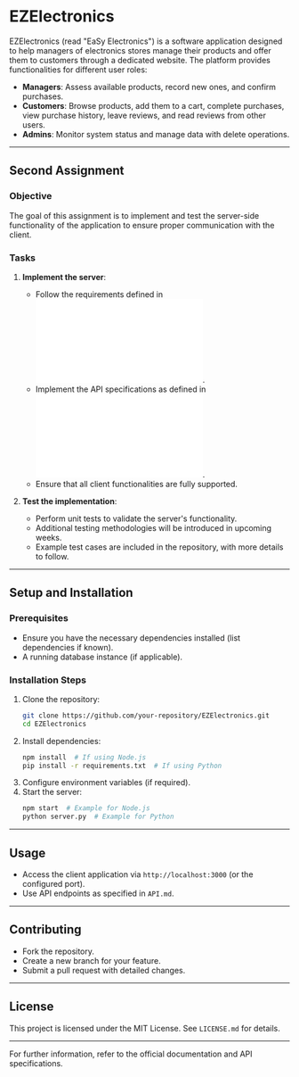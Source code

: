 # EZElectronics

EZElectronics (read "EaSy Electronics") is a software application designed to help managers of electronics stores manage their products and offer them to customers through a dedicated website. The platform provides functionalities for different user roles:

- **Managers**: Assess available products, record new ones, and confirm purchases.
- **Customers**: Browse products, add them to a cart, complete purchases, view purchase history, leave reviews, and read reviews from other users.
- **Admins**: Monitor system status and manage data with delete operations.

---

## Second Assignment

### Objective
The goal of this assignment is to implement and test the server-side functionality of the application to ensure proper communication with the client.

### Tasks
1. **Implement the server**:
   - Follow the requirements defined in ![OfficialRequirementsDocumentV2.md](./OfficialRequirementsDocumentV2.md).
   - Implement the API specifications as defined in ![API.md](./API.md).
   - Ensure that all client functionalities are fully supported.

2. **Test the implementation**:
   - Perform unit tests to validate the server's functionality.
   - Additional testing methodologies will be introduced in upcoming weeks.
   - Example test cases are included in the repository, with more details to follow.

---

## Setup and Installation

### Prerequisites
- Ensure you have the necessary dependencies installed (list dependencies if known).
- A running database instance (if applicable).

### Installation Steps
1. Clone the repository:
   ```sh
   git clone https://github.com/your-repository/EZElectronics.git
   cd EZElectronics
   ```
2. Install dependencies:
   ```sh
   npm install  # If using Node.js
   pip install -r requirements.txt  # If using Python
   ```
3. Configure environment variables (if required).
4. Start the server:
   ```sh
   npm start  # Example for Node.js
   python server.py  # Example for Python
   ```

---

## Usage
- Access the client application via `http://localhost:3000` (or the configured port).
- Use API endpoints as specified in `API.md`.

---

## Contributing
- Fork the repository.
- Create a new branch for your feature.
- Submit a pull request with detailed changes.

---

## License
This project is licensed under the MIT License. See `LICENSE.md` for details.

---

For further information, refer to the official documentation and API specifications.


 
 
